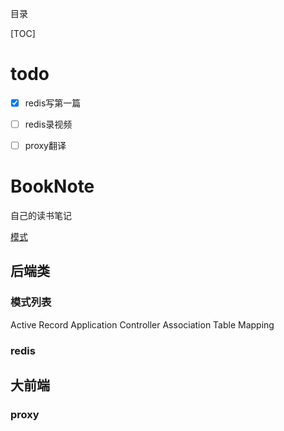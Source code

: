 目录

[TOC]

# todo

- [x] redis写第一篇
- [ ] redis录视频
- [ ] proxy翻译


# BookNote
自己的读书笔记

[模式](#模式列表)

## 后端类

### 模式列表
Active Record
Application Controller
Association Table Mapping

### redis

## 大前端

### proxy




